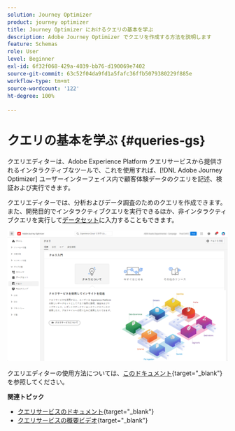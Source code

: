 ```yaml
---
solution: Journey Optimizer
product: journey optimizer
title: Journey Optimizer におけるクエリの基本を学ぶ
description: Adobe Journey Optimizer でクエリを作成する方法を説明します
feature: Schemas
role: User
level: Beginner
exl-id: 6f32f068-429a-4039-bb76-d190069e7402
source-git-commit: 63c52f04da9fd1a5fafc36ffb5079380229f885e
workflow-type: tm+mt
source-wordcount: '122'
ht-degree: 100%

---
```


# クエリの基本を学ぶ {#queries-gs}

クエリエディターは、Adobe Experience Platform クエリサービスから提供されるインタラクティブなツールで、これを使用すれば、[!DNL Adobe Journey Optimizer] ユーザーインターフェイス内で顧客体験データのクエリを記述、検証および実行できます。

クエリエディターでは、分析およびデータ調査のためのクエリを作成できます。また、開発目的でインタラクティブクエリを実行できるほか、非インタラクティブクエリを実行して[データセット](get-started-datasets.md)に入力することもできます。


![](assets/queries-home.png)

クエリエディターの使用方法については、[このドキュメント](https://experienceleague.adobe.com/docs/experience-platform/query/ui/user-guide.html?lang=ja){target=&quot;_blank&quot;}を参照してください。

**関連トピック**

* [クエリサービスのドキュメント](https://experienceleague.adobe.com/docs/experience-platform/query/home.html?lang=ja){target=&quot;_blank&quot;}
* [クエリサービスの概要ビデオ](https://experienceleague.adobe.com/docs/platform-learn/tutorials/queries/understanding-query-service.html?lang=ja){target=&quot;_blank&quot;}
